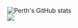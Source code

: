 
![Perth's GitHub stats](https://github-readme-stats.vercel.app/api?username=Perthys&show_icons=true&theme=gotham)
\
![](https://komarev.com/ghpvc/?username=Perthys&color=green)
<!---
Perthys/Perthys is a ✨ special ✨ repository because its `README.md` (this file) appears on your GitHub profile.
You can click the Preview link to take a look at your changes.
--->
